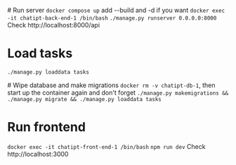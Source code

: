 # Run server
`docker compose up` add --build and -d if you want
`docker exec -it chatipt-back-end-1 /bin/bash`
`./manage.py runserver 0.0.0.0:8000`
Check http://localhost:8000/api

# Load tasks
`./manage.py loaddata tasks`

# Wipe database and make migrations
`docker rm -v chatipt-db-1`, then start up the container again and don't forget
`./manage.py makemigrations && ./manage.py migrate && ./manage.py loaddata tasks`

# Run frontend
`docker exec -it chatipt-front-end-1 /bin/bash`
`npm run dev`
Check http://localhost:3000